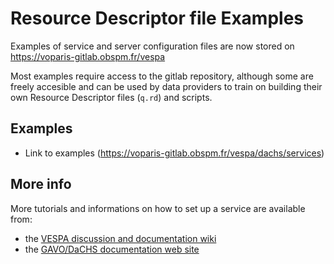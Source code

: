 # Resource Descriptor file Examples

Examples of service and server configuration files are now stored on 
https://voparis-gitlab.obspm.fr/vespa

Most examples require access to the gitlab repository, although some are freely accesible and can be used by data providers to train on building their own Resource Descriptor files (`q.rd`) and scripts.


## Examples

* Link to examples (https://voparis-gitlab.obspm.fr/vespa/dachs/services)


## More info

More tutorials and informations on how to set up a service are available from:

* the [VESPA discussion and documentation wiki](https://voparis-confluence.obspm.fr/display/VES/Implementing+a+VESPA+service)
* the [GAVO/DaCHS documentation web site](http://docs.g-vo.org/DaCHS/)


